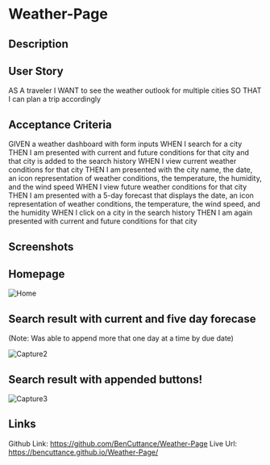 # Weather-Page

## Description

## User Story
AS A traveler
I WANT to see the weather outlook for multiple cities
SO THAT I can plan a trip accordingly

## Acceptance Criteria
GIVEN a weather dashboard with form inputs
WHEN I search for a city
THEN I am presented with current and future conditions for that city and that city is added to the search history
WHEN I view current weather conditions for that city
THEN I am presented with the city name, the date, an icon representation of weather conditions, the temperature, the humidity, and the wind speed
WHEN I view future weather conditions for that city
THEN I am presented with a 5-day forecast that displays the date, an icon representation of weather conditions, the temperature, the wind speed, and the humidity
WHEN I click on a city in the search history
THEN I am again presented with current and future conditions for that city

## Screenshots
## Homepage
![Home](https://github.com/BenCuttance/Weather-Page/assets/123234427/29b75d76-7fa6-4c53-8941-644c14aa8046)
## Search result with current and five day forecase
(Note: Was able to append more that one day at a time by due date)

![Capture2](https://github.com/BenCuttance/Weather-Page/assets/123234427/e4840ba4-2bc8-4f59-966f-3a4510214199)


## Search result with appended buttons!
![Capture3](https://github.com/BenCuttance/Weather-Page/assets/123234427/f278b511-8b13-4710-92ec-0669de282860)



## Links 

Github Link: https://github.com/BenCuttance/Weather-Page
Live Url:  https://bencuttance.github.io/Weather-Page/

